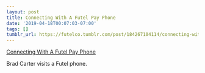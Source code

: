 ```yaml
---
layout: post
title: Connecting With A Futel Pay Phone
date: '2019-04-18T00:07:03-07:00'
tags: []
tumblr_url: https://futelco.tumblr.com/post/184267104114/connecting-with-a-futel-pay-phone
---
```

[Connecting With A Futel Pay Phone](https://www.youtube.com/watch?v=F0h766EQUIA)  

Brad Carter visits a Futel phone.

